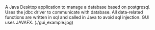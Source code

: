 A Java Desktop application to manage a database based on postgresql.
Uses the jdbc driver to communicate with database.
All data-related functions are written in sql and called in Java to avoid sql injection.
GUI uses JAVAFX.
(./gui_example.jpg)
